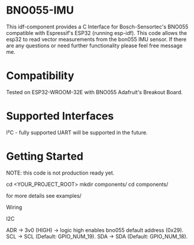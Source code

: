# BNO055-IMU

This idf-component provides a C Interface for Bosch-Sensortec's BNO055 compatible with Espressif's ESP32 (running esp-idf).
This code allows the esp32 to read vector measurements from the bon055 IMU sensor. If there are any questions or need further functionality
please feel free message me.

# Compatibility

Tested on ESP32-WROOM-32E with BNO055 Adafruit's Breakout Board.

# Supported Interfaces

I²C - fully supported
UART will be supported in the future.

# Getting Started

NOTE: this code is not production ready yet.

cd <YOUR_PROJECT_ROOT>
mkdir components/
cd components/

for more details see examples/

Wiring

I2C

ADR -> 3v0 (HIGH) -> logic high enables bno055 default address (0x29).
SCL -> SCL (Default: GPIO_NUM_19).
SDA -> SDA (Default: GPIO_NUM_18).
